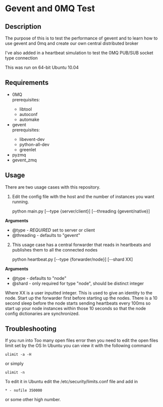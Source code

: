 Gevent and 0MQ Test
=========

Description
-------
The purpose of this is to test the performance of gevent and to learn how to use 
gevent and 0mq and create our own central distributed broker

I've also added in a heartbeat simulation to test the 0MQ PUB/SUB socket type connection

This was run on 64-bit Ubuntu 10.04

Requirements
--------
<ul>
<li>0MQ</li>
    prerequisites:
    <ul>
    <li>libtool</li>
    <li>autoconf</li>
    <li>automake</li>
    </ul>
<li>gevent</li>
    prerequisites:
    <ul>
    <li>libevent-dev</li>
    <li>python-all-dev</li>
    <li>greenlet</li>
    </ul>
    
<li>pyzmq</li>
<li>gevent_zmq</li>
</ul>


Usage
--------
There are two usage cases with this repository.

1.  Edit the config file with the host and the number of instances you want running. 

    python main.py [--type {server/client}] [--threading {gevent/native}]

<b>Arguments</b>
<ul>
  <li>@type - <i>REQUIRED</i> set to server or client</li>
  <li>@threading - defaults to "gevent"</li>
</ul>

2.  This usage case has a central forwarder that reads in heartbeats and publishes them to all the connected nodes

    python heartbeat.py [--type {forwarder/node}] [--shard XX]

<b>Arguments</b>
<ul>
  <li>@type - defaults to "node"</li>
  <li>@shard - only required for type "node", should be distinct integer</li>
</ul>

Where XX is a user inputted integer.  This is used to give an identity to the node.  Start up the forwarder first before starting up the nodes.  There is a 10 second sleep before the node starts sending heartbeats every 100ms so start up your node instances within those 10 seconds so that the node config dictionaries are synchronized.

Troubleshooting
-------
If you run into Too many open files error then you need to edit the open files limit set by the OS
In Ubuntu you can view it with the following command

    ulimit -a -H

or simply

    ulimit -n

To edit it in Ubuntu edit the /etc/security/limits.conf file and add in 

    * - nofile 350000

or some other high number.

